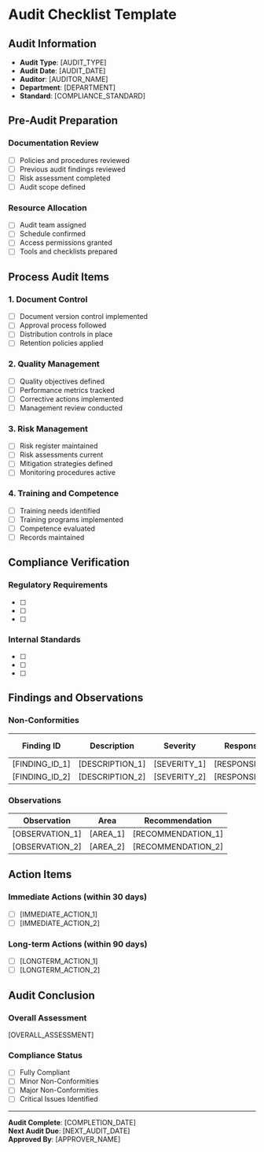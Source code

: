 # Audit Checklist Template

<!-- Comprehensive audit checklist for compliance verification -->

## Audit Information
- **Audit Type**: [AUDIT_TYPE]
- **Audit Date**: [AUDIT_DATE]
- **Auditor**: [AUDITOR_NAME]
- **Department**: [DEPARTMENT]
- **Standard**: [COMPLIANCE_STANDARD]

## Pre-Audit Preparation

### Documentation Review
- [ ] Policies and procedures reviewed
- [ ] Previous audit findings reviewed
- [ ] Risk assessment completed
- [ ] Audit scope defined

### Resource Allocation
- [ ] Audit team assigned
- [ ] Schedule confirmed
- [ ] Access permissions granted
- [ ] Tools and checklists prepared

## Process Audit Items

### 1. Document Control
- [ ] Document version control implemented
- [ ] Approval process followed
- [ ] Distribution controls in place
- [ ] Retention policies applied

### 2. Quality Management
- [ ] Quality objectives defined
- [ ] Performance metrics tracked
- [ ] Corrective actions implemented
- [ ] Management review conducted

### 3. Risk Management
- [ ] Risk register maintained
- [ ] Risk assessments current
- [ ] Mitigation strategies defined
- [ ] Monitoring procedures active

### 4. Training and Competence
- [ ] Training needs identified
- [ ] Training programs implemented
- [ ] Competence evaluated
- [ ] Records maintained

## Compliance Verification

### Regulatory Requirements
- [ ] [REGULATION_1]: [REQUIREMENT_DESCRIPTION]
- [ ] [REGULATION_2]: [REQUIREMENT_DESCRIPTION]
- [ ] [REGULATION_3]: [REQUIREMENT_DESCRIPTION]

### Internal Standards
- [ ] [INTERNAL_STANDARD_1]: [DESCRIPTION]
- [ ] [INTERNAL_STANDARD_2]: [DESCRIPTION]
- [ ] [INTERNAL_STANDARD_3]: [DESCRIPTION]

## Findings and Observations

### Non-Conformities
| Finding ID | Description | Severity | Responsible | Target Date |
|------------|-------------|----------|-------------|-------------|
| [FINDING_ID_1] | [DESCRIPTION_1] | [SEVERITY_1] | [RESPONSIBLE_1] | [DATE_1] |
| [FINDING_ID_2] | [DESCRIPTION_2] | [SEVERITY_2] | [RESPONSIBLE_2] | [DATE_2] |

### Observations
| Observation | Area | Recommendation |
|-------------|------|----------------|
| [OBSERVATION_1] | [AREA_1] | [RECOMMENDATION_1] |
| [OBSERVATION_2] | [AREA_2] | [RECOMMENDATION_2] |

## Action Items

### Immediate Actions (within 30 days)
- [ ] [IMMEDIATE_ACTION_1]
- [ ] [IMMEDIATE_ACTION_2]

### Long-term Actions (within 90 days)
- [ ] [LONGTERM_ACTION_1]
- [ ] [LONGTERM_ACTION_2]

## Audit Conclusion

### Overall Assessment
[OVERALL_ASSESSMENT]

### Compliance Status
- [ ] Fully Compliant
- [ ] Minor Non-Conformities
- [ ] Major Non-Conformities
- [ ] Critical Issues Identified

---
**Audit Complete**: [COMPLETION_DATE]  
**Next Audit Due**: [NEXT_AUDIT_DATE]  
**Approved By**: [APPROVER_NAME]